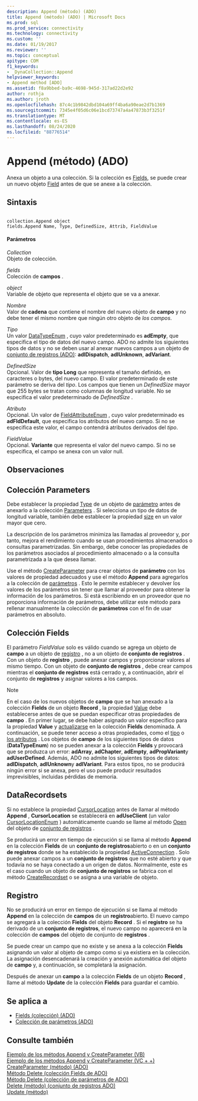 ```yaml
---
description: Append (método) (ADO)
title: Append (método) (ADO) | Microsoft Docs
ms.prod: sql
ms.prod_service: connectivity
ms.technology: connectivity
ms.custom: ''
ms.date: 01/19/2017
ms.reviewer: ''
ms.topic: conceptual
apitype: COM
f1_keywords:
- _DynaCollection::Append
helpviewer_keywords:
- Append method [ADO]
ms.assetid: f8a9bbed-ba9c-4698-945d-317ad22d2e92
author: rothja
ms.author: jroth
ms.openlocfilehash: 87c4c1b9842dbd104a69ff4ba6a90eae2d7b1369
ms.sourcegitcommit: 7345e4f05d6c06e1bcd73747a4a47873b3f3251f
ms.translationtype: MT
ms.contentlocale: es-ES
ms.lasthandoff: 08/24/2020
ms.locfileid: "88776514"
---
```

# <a name="append-method-ado"></a>Append (método) (ADO)
Anexa un objeto a una colección. Si la colección es [Fields](./fields-collection-ado.md), se puede crear un nuevo objeto [Field](./field-object.md) antes de que se anexe a la colección.  
  
## <a name="syntax"></a>Sintaxis  
  
```  
  
collection.Append object  
fields.Append Name, Type, DefinedSize, Attrib, FieldValue  
```  
  
#### <a name="parameters"></a>Parámetros  
 *Collection*  
 Objeto de colección.  
  
 *fields*  
 Colección de **campos** .  
  
 *object*  
 Variable de objeto que representa el objeto que se va a anexar.  
  
 *Nombre*  
 Valor de **cadena** que contiene el nombre del nuevo objeto de **campo** y no debe tener el mismo nombre que ningún otro objeto de *los campos*.  
  
 *Tipo*  
 Un valor [DataTypeEnum](./datatypeenum.md) , cuyo valor predeterminado es **adEmpty**, que especifica el tipo de datos del nuevo campo. ADO no admite los siguientes tipos de datos y no se deben usar al anexar nuevos campos a un objeto de [conjunto de registros (ADO)](./recordset-object-ado.md): **adIDispatch**, **adIUnknown**, **adVariant**.  
  
 *DefinedSize*  
 Opcional. Valor de **tipo Long** que representa el tamaño definido, en caracteres o bytes, del nuevo campo. El valor predeterminado de este parámetro se deriva del *tipo*. Los campos que tienen un *DefinedSize* mayor que 255 bytes se tratan como columnas de longitud variable. No se especifica el valor predeterminado de *DefinedSize* .  
  
 *Atributo*  
 Opcional. Un valor de [FieldAttributeEnum](./fieldattributeenum.md) , cuyo valor predeterminado es **adFldDefault**, que especifica los atributos del nuevo campo. Si no se especifica este valor, el campo contendrá atributos derivados del *tipo*.  
  
 *FieldValue*  
 Opcional. **Variante** que representa el valor del nuevo campo. Si no se especifica, el campo se anexa con un valor null.  
  
## <a name="remarks"></a>Observaciones  
  
## <a name="parameters-collection"></a>Colección Parameters  
 Debe establecer la propiedad [Type](./type-property-ado.md) de un objeto de [parámetro](./parameter-object.md) antes de anexarlo a la colección [Parameters](./parameters-collection-ado.md) . Si selecciona un tipo de datos de longitud variable, también debe establecer la propiedad [size](./size-property-ado-parameter.md) en un valor mayor que cero.  
  
 La descripción de los parámetros minimiza las llamadas al proveedor y, por tanto, mejora el rendimiento cuando se usan procedimientos almacenados o consultas parametrizadas. Sin embargo, debe conocer las propiedades de los parámetros asociados al procedimiento almacenado o a la consulta parametrizada a la que desea llamar.  
  
 Use el método [CreateParameter](./createparameter-method-ado.md) para crear objetos de **parámetro** con los valores de propiedad adecuados y use el método **Append** para agregarlos a la colección de [parámetros](./parameters-collection-ado.md) . Esto le permite establecer y devolver los valores de los parámetros sin tener que llamar al proveedor para obtener la información de los parámetros. Si está escribiendo en un proveedor que no proporciona información de parámetros, debe utilizar este método para rellenar manualmente la colección de **parámetros** con el fin de usar parámetros en absoluto.  
  
## <a name="fields-collection"></a>Colección Fields  
 El parámetro *FieldValue* solo es válido cuando se agrega un objeto de **campo** a un objeto de [registro](./record-object-ado.md) , no a un objeto de **conjunto de registros** . Con un objeto de **registro** , puede anexar campos y proporcionar valores al mismo tiempo. Con un objeto de **conjunto de registros** , debe crear campos mientras el **conjunto de registros** está cerrado y, a continuación, abrir el conjunto de **registros** y asignar valores a los campos.  
  
> [!NOTE]
>  En el caso de los nuevos objetos de **campo** que se han anexado a la colección **Fields** de un objeto **Record** , la propiedad [Value](./value-property-ado.md) debe establecerse antes de que se puedan especificar otras propiedades de **campo** . En primer lugar, se debe haber asignado un valor específico para la propiedad **Value** y [actualizarse](./update-method.md) en la colección **Fields** denominada. A continuación, se puede tener acceso a otras propiedades, como el [tipo](./type-property-ado.md) o [los atributos](./attributes-property-ado.md) . Los objetos de **campo** de los siguientes tipos de datos (**DataTypeEnum**) no se pueden anexar a la colección **Fields** y provocará que se produzca un error: **adArray**, **adChapter**, **adEmpty**, **adPropVariant**y **adUserDefined**. Además, ADO no admite los siguientes tipos de datos: **adIDispatch**, **adIUnknown**y **adIVariant**. Para estos tipos, no se producirá ningún error si se anexa, pero el uso puede producir resultados imprevisibles, incluidas pérdidas de memoria.  
  
## <a name="recordset"></a>DataRecordsets  
 Si no establece la propiedad [CursorLocation](./cursorlocation-property-ado.md) antes de llamar al método **Append** , **CursorLocation** se establecerá en **adUseClient** (un valor [CursorLocationEnum](./cursorlocationenum.md) ) automáticamente cuando se llame al método [Open](./open-method-ado-recordset.md) del objeto de [conjunto de registros](./recordset-object-ado.md) .  
  
 Se producirá un error en tiempo de ejecución si se llama al método **Append** en la colección **Fields** de un **conjunto de registros**abierto o en un **conjunto de registros** donde se ha establecido la propiedad [ActiveConnection](./activeconnection-property-ado.md) . Solo puede anexar campos a un **conjunto de registros** que no esté abierto y que todavía no se haya conectado a un origen de datos. Normalmente, este es el caso cuando un objeto de **conjunto de registros** se fabrica con el método [CreateRecordset](../rds-api/createrecordset-method-rds.md) o se asigna a una variable de objeto.  
  
## <a name="record"></a>Registro  
 No se producirá un error en tiempo de ejecución si se llama al método **Append** en la colección de **campos** de un **registro**abierto. El nuevo campo se agregará a la colección **Fields** del objeto **Record** . Si el **registro** se ha derivado de un **conjunto de registros**, el nuevo campo no aparecerá en la colección de **campos** del objeto de conjunto de **registros** .  
  
 Se puede crear un campo que no existe y se anexa a la colección **Fields** asignando un valor al objeto de campo como si ya existiera en la colección. La asignación desencadenará la creación y anexión automática del objeto de **campo** y, a continuación, se completará la asignación.  
  
 Después de anexar un **campo** a la colección **Fields** de un objeto **Record** , llame al método **Update** de la colección **Fields** para guardar el cambio.  
  
## <a name="applies-to"></a>Se aplica a  
  
- [Fields (colección) (ADO)](./fields-collection-ado.md)  
- [Colección de parámetros (ADO)](./parameters-collection-ado.md)  
  
## <a name="see-also"></a>Consulte también  
 [Ejemplo de los métodos Append y CreateParameter (VB)](./append-and-createparameter-methods-example-vb.md)   
 [Ejemplo de los métodos Append y CreateParameter (VC + +)](./append-and-createparameter-methods-example-vc.md)   
 [CreateParameter (método) (ADO)](./createparameter-method-ado.md)   
 [Método Delete (colección Fields de ADO)](./delete-method-ado-fields-collection.md)   
 [Método Delete (colección de parámetros de ADO)](./delete-method-ado-parameters-collection.md)   
 [Delete (método) (conjunto de registros ADO)](./delete-method-ado-recordset.md)   
 [Update (método)](./update-method.md)